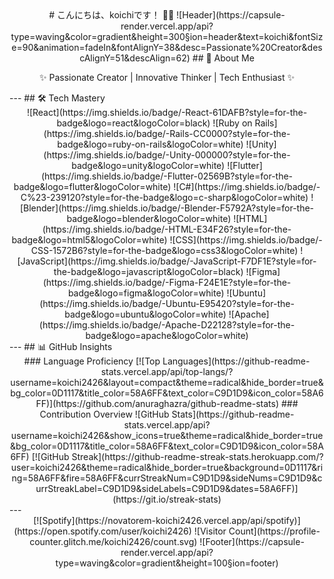 <div align="center">
# こんにちは、koichiです！ 👋🌟
![Header](https://capsule-render.vercel.app/api?type=waving&color=gradient&height=300&section=header&text=koichi&fontSize=90&animation=fadeIn&fontAlignY=38&desc=Passionate%20Creator&descAlignY=51&descAlign=62)
## 🚀 About Me

✨ Passionate Creator | Innovative Thinker | Tech Enthusiast ✨

</div>
---
## 🛠️ Tech Mastery
<div align="center">
![React](https://img.shields.io/badge/-React-61DAFB?style=for-the-badge&logo=react&logoColor=black)
![Ruby on Rails](https://img.shields.io/badge/-Rails-CC0000?style=for-the-badge&logo=ruby-on-rails&logoColor=white)
![Unity](https://img.shields.io/badge/-Unity-000000?style=for-the-badge&logo=unity&logoColor=white)
![Flutter](https://img.shields.io/badge/-Flutter-02569B?style=for-the-badge&logo=flutter&logoColor=white)
![C#](https://img.shields.io/badge/-C%23-239120?style=for-the-badge&logo=c-sharp&logoColor=white)
![Blender](https://img.shields.io/badge/-Blender-F5792A?style=for-the-badge&logo=blender&logoColor=white)
![HTML](https://img.shields.io/badge/-HTML-E34F26?style=for-the-badge&logo=html5&logoColor=white)
![CSS](https://img.shields.io/badge/-CSS-1572B6?style=for-the-badge&logo=css3&logoColor=white)
![JavaScript](https://img.shields.io/badge/-JavaScript-F7DF1E?style=for-the-badge&logo=javascript&logoColor=black)
![Figma](https://img.shields.io/badge/-Figma-F24E1E?style=for-the-badge&logo=figma&logoColor=white)
![Ubuntu](https://img.shields.io/badge/-Ubuntu-E95420?style=for-the-badge&logo=ubuntu&logoColor=white)
![Apache](https://img.shields.io/badge/-Apache-D22128?style=for-the-badge&logo=apache&logoColor=white)
</div>
---
## 📊 GitHub Insights
<div align="center">
### Language Proficiency
[![Top Languages](https://github-readme-stats.vercel.app/api/top-langs/?username=koichi2426&layout=compact&theme=radical&hide_border=true&bg_color=0D1117&title_color=58A6FF&text_color=C9D1D9&icon_color=58A6FF)](https://github.com/anuraghazra/github-readme-stats)
### Contribution Overview
![GitHub Stats](https://github-readme-stats.vercel.app/api?username=koichi2426&show_icons=true&theme=radical&hide_border=true&bg_color=0D1117&title_color=58A6FF&text_color=C9D1D9&icon_color=58A6FF)
[![GitHub Streak](https://github-readme-streak-stats.herokuapp.com/?user=koichi2426&theme=radical&hide_border=true&background=0D1117&ring=58A6FF&fire=58A6FF&currStreakNum=C9D1D9&sideNums=C9D1D9&currStreakLabel=C9D1D9&sideLabels=C9D1D9&dates=58A6FF)](https://git.io/streak-stats)
</div>
---
<div align="center">
[![Spotify](https://novatorem-koichi2426.vercel.app/api/spotify)](https://open.spotify.com/user/koichi2426)
![Visitor Count](https://profile-counter.glitch.me/koichi2426/count.svg)
![Footer](https://capsule-render.vercel.app/api?type=waving&color=gradient&height=100&section=footer)
</div>
